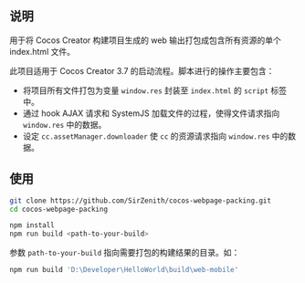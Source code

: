 ## 说明

用于将 Cocos Creator 构建项目生成的 web 输出打包成包含所有资源的单个 index.html 文件。

此项目适用于 Cocos Creator 3.7 的启动流程。脚本进行的操作主要包含：

- 将项目所有文件打包为变量 `window.res` 封装至 `index.html` 的 `script` 标签中。
- 通过 hook AJAX 请求和 SystemJS 加载文件的过程，使得文件请求指向 `window.res` 中的数据。
- 设定 `cc.assetManager.downloader` 使 `cc` 的资源请求指向 `window.res` 中的数据。

## 使用

```bash
git clone https://github.com/SirZenith/cocos-webpage-packing.git
cd cocos-webpage-packing

npm install
npm run build <path-to-your-build>
```

参数 `path-to-your-build` 指向需要打包的构建结果的目录。如：

```bash
npm run build 'D:\Developer\HelloWorld\build\web-mobile'
```
